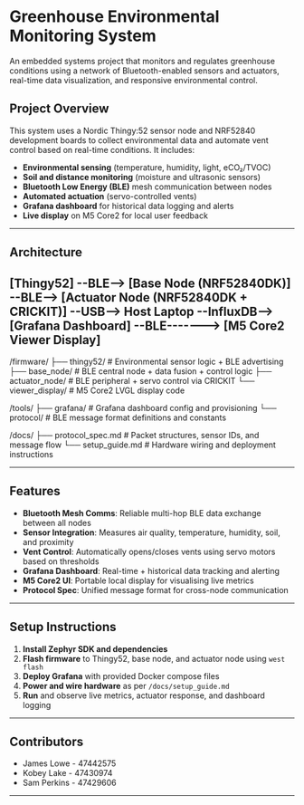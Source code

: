 # Greenhouse Environmental Monitoring System

An embedded systems project that monitors and regulates greenhouse conditions using a network of Bluetooth-enabled sensors and actuators, real-time data visualization, and responsive environmental control.

## Project Overview

This system uses a Nordic Thingy:52 sensor node and NRF52840 development boards to collect environmental data and automate vent control based on real-time conditions. It includes:

- **Environmental sensing** (temperature, humidity, light, eCO₂/TVOC)
- **Soil and distance monitoring** (moisture and ultrasonic sensors)
- **Bluetooth Low Energy (BLE)** mesh communication between nodes
- **Automated actuation** (servo-controlled vents)
- **Grafana dashboard** for historical data logging and alerts
- **Live display** on M5 Core2 for local user feedback

---

## Architecture

[Thingy52] --BLE--> [Base Node (NRF52840DK)] --BLE--> [Actuator Node (NRF52840DK + CRICKIT)]
                                             --USB--> Host Laptop --InfluxDB--> [Grafana Dashboard]
                                                                  --BLE-------> [M5 Core2 Viewer Display]
---

/firmware/
├── thingy52/ # Environmental sensor logic + BLE advertising
├── base_node/ # BLE central node + data fusion + control logic
├── actuator_node/ # BLE peripheral + servo control via CRICKIT
└── viewer_display/ # M5 Core2 LVGL display code

/tools/
├── grafana/ # Grafana dashboard config and provisioning
└── protocol/ # BLE message format definitions and constants

/docs/
├── protocol_spec.md # Packet structures, sensor IDs, and message flow
└── setup_guide.md # Hardware wiring and deployment instructions

---

## Features

- **Bluetooth Mesh Comms**: Reliable multi-hop BLE data exchange between all nodes
-  **Sensor Integration**: Measures air quality, temperature, humidity, soil, and proximity
-  **Vent Control**: Automatically opens/closes vents using servo motors based on thresholds
-  **Grafana Dashboard**: Real-time + historical data tracking and alerting
-  **M5 Core2 UI**: Portable local display for visualising live metrics
-  **Protocol Spec**: Unified message format for cross-node communication

---

## Setup Instructions

1. **Install Zephyr SDK and dependencies**
2. **Flash firmware** to Thingy52, base node, and actuator node using `west flash`
3. **Deploy Grafana** with provided Docker compose files
4. **Power and wire hardware** as per `/docs/setup_guide.md`
5. **Run** and observe live metrics, actuator response, and dashboard logging

---

## Contributors

- James Lowe - 47442575
- Kobey Lake - 47430974
- Sam Perkins - 47429606

---
